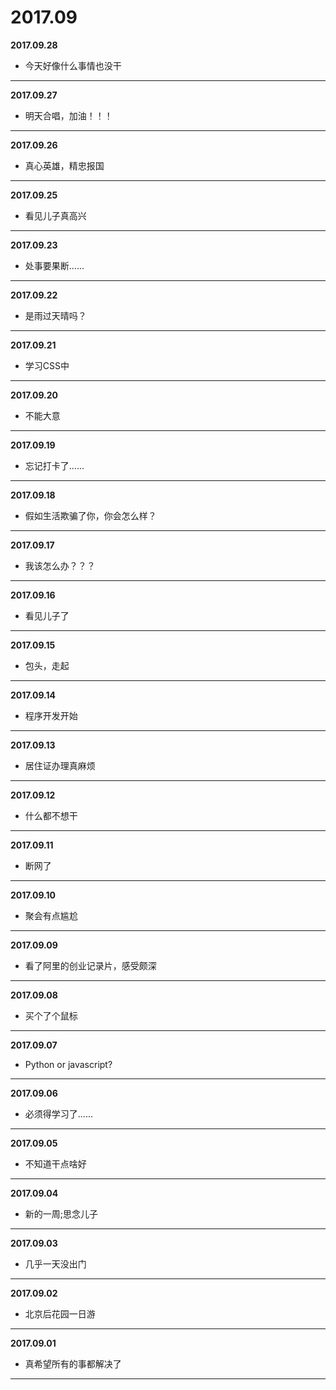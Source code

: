 # 2017.09

**2017.09.28**
*   今天好像什么事情也没干
---

**2017.09.27**
*   明天合唱，加油！！！
---

**2017.09.26**
*   真心英雄，精忠报国
---

**2017.09.25**
*   看见儿子真高兴
---

**2017.09.23**
*   处事要果断......
---

**2017.09.22**
*   是雨过天晴吗？
---

**2017.09.21**
*   学习CSS中
---

**2017.09.20**
*   不能大意
---

**2017.09.19**
*	忘记打卡了......
---

**2017.09.18**
*   假如生活欺骗了你，你会怎么样？
---

**2017.09.17**
*   我该怎么办？？？
---

**2017.09.16**
*   看见儿子了
---

**2017.09.15**
*   包头，走起
---

**2017.09.14**
*   程序开发开始
---

**2017.09.13**
*	居住证办理真麻烦
---

**2017.09.12**
*	什么都不想干
---

**2017.09.11**
*	断网了
---

**2017.09.10**
*   聚会有点尴尬
---

**2017.09.09**
*   看了阿里的创业记录片，感受颇深
---

**2017.09.08**
*   买个了个鼠标
---

**2017.09.07**
*   Python or javascript?
---

**2017.09.06**
*   必须得学习了......
---

**2017.09.05**
*   不知道干点啥好
---

**2017.09.04**
*    新的一周;思念儿子
---

**2017.09.03**
*   几乎一天没出门
---

**2017.09.02**
*   北京后花园一日游
---

**2017.09.01**
*   真希望所有的事都解决了
---
